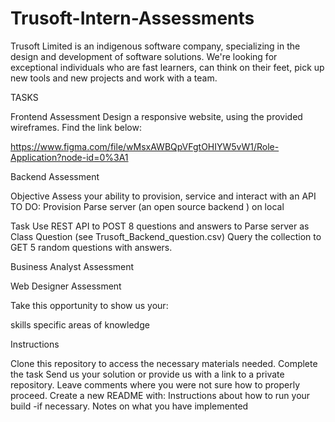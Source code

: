 # Trusoft-Intern-Assessments
Trusoft Limited is an indigenous software company, specializing in the design and development of software solutions.
We're looking for exceptional individuals who are fast learners, can think on their feet, pick up new tools and new projects and work with a team.

TASKS

Frontend Assessment
Design a responsive website, using the provided wireframes. Find the link below:

https://www.figma.com/file/wMsxAWBQpVFgtOHIYW5vW1/Role-Application?node-id=0%3A1


Backend Assessment

Objective
Assess your ability to provision, service and interact with an API
TO DO: Provision Parse server (an open source backend ) on local 

Task
Use REST API to POST 8 questions and answers to Parse server as Class Question (see Trusoft_Backend_question.csv)
Query the collection to GET 5 random questions with answers.


Business Analyst Assessment

Web Designer Assessment



Take this opportunity to show us your:

skills
specific areas of knowledge

Instructions

Clone this repository to access the necessary materials needed.
Complete the task
Send us your solution or provide us with a link to a private repository.
Leave comments where you were not sure how to properly proceed.
Create a new README with:
Instructions about how to run your build -if necessary.
Notes on what you have implemented


